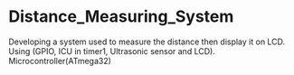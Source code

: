 # Distance_Measuring_System
Developing a system used to measure the distance then display it on LCD. Using (GPIO, ICU in timer1, Ultrasonic sensor and LCD). Microcontroller(ATmega32)
